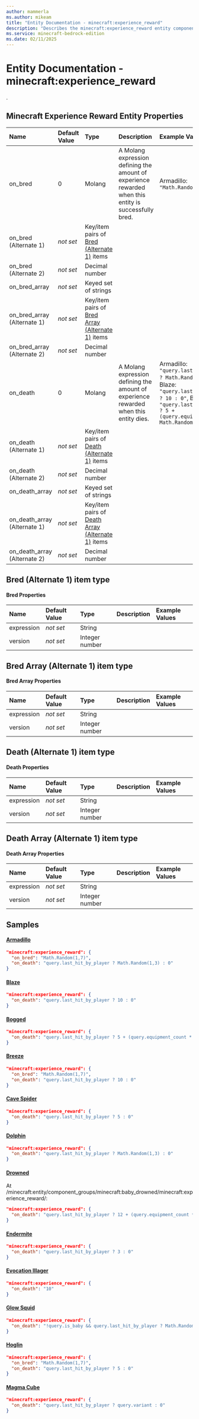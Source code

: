 ```yaml
---
author: mammerla
ms.author: mikeam
title: "Entity Documentation - minecraft:experience_reward"
description: "Describes the minecraft:experience_reward entity component"
ms.service: minecraft-bedrock-edition
ms.date: 02/11/2025 
---
```


# Entity Documentation - minecraft:experience_reward

.


## Minecraft Experience Reward Entity Properties

|Name       |Default Value |Type |Description |Example Values |
|:----------|:-------------|:----|:-----------|:------------- |
| on_bred | 0 | Molang | A Molang expression defining the amount of experience rewarded when this entity is successfully bred. | Armadillo: `"Math.Random(1,7)"` | 
| on_bred (Alternate 1) | *not set* | Key/item pairs of [Bred (Alternate 1)](#bred-(alternate-1)-item-type) items |  |  | 
| on_bred (Alternate 2) | *not set* | Decimal number |  |  | 
| on_bred_array | *not set* | Keyed set of strings |  |  | 
| on_bred_array (Alternate 1) | *not set* | Key/item pairs of [Bred Array (Alternate 1)](#bred-array-(alternate-1)-item-type) items |  |  | 
| on_bred_array (Alternate 2) | *not set* | Decimal number |  |  | 
| on_death | 0 | Molang | A Molang expression defining the amount of experience rewarded when this entity dies. | Armadillo: `"query.last_hit_by_player ? Math.Random(1,3) : 0"`, Blaze: `"query.last_hit_by_player ? 10 : 0"`, Bogged: `"query.last_hit_by_player ? 5 + (query.equipment_count * Math.Random(1,3)) : 0"` | 
| on_death (Alternate 1) | *not set* | Key/item pairs of [Death (Alternate 1)](#death-(alternate-1)-item-type) items |  |  | 
| on_death (Alternate 2) | *not set* | Decimal number |  |  | 
| on_death_array | *not set* | Keyed set of strings |  |  | 
| on_death_array (Alternate 1) | *not set* | Key/item pairs of [Death Array (Alternate 1)](#death-array-(alternate-1)-item-type) items |  |  | 
| on_death_array (Alternate 2) | *not set* | Decimal number |  |  | 

## Bred (Alternate 1) item type

#### Bred Properties

|Name       |Default Value |Type |Description |Example Values |
|:----------|:-------------|:----|:-----------|:------------- |
| expression | *not set* | String |  |  | 
| version | *not set* | Integer number |  |  | 

## Bred Array (Alternate 1) item type

#### Bred Array Properties

|Name       |Default Value |Type |Description |Example Values |
|:----------|:-------------|:----|:-----------|:------------- |
| expression | *not set* | String |  |  | 
| version | *not set* | Integer number |  |  | 

## Death (Alternate 1) item type

#### Death Properties

|Name       |Default Value |Type |Description |Example Values |
|:----------|:-------------|:----|:-----------|:------------- |
| expression | *not set* | String |  |  | 
| version | *not set* | Integer number |  |  | 

## Death Array (Alternate 1) item type

#### Death Array Properties

|Name       |Default Value |Type |Description |Example Values |
|:----------|:-------------|:----|:-----------|:------------- |
| expression | *not set* | String |  |  | 
| version | *not set* | Integer number |  |  | 

## Samples

#### [Armadillo](https://github.com/Mojang/bedrock-samples/tree/preview/behavior_pack/entities/armadillo.json)


```json
"minecraft:experience_reward": {
  "on_bred": "Math.Random(1,7)",
  "on_death": "query.last_hit_by_player ? Math.Random(1,3) : 0"
}
```

#### [Blaze](https://github.com/Mojang/bedrock-samples/tree/preview/behavior_pack/entities/blaze.json)


```json
"minecraft:experience_reward": {
  "on_death": "query.last_hit_by_player ? 10 : 0"
}
```

#### [Bogged](https://github.com/Mojang/bedrock-samples/tree/preview/behavior_pack/entities/bogged.json)


```json
"minecraft:experience_reward": {
  "on_death": "query.last_hit_by_player ? 5 + (query.equipment_count * Math.Random(1,3)) : 0"
}
```

#### [Breeze](https://github.com/Mojang/bedrock-samples/tree/preview/behavior_pack/entities/breeze.json)


```json
"minecraft:experience_reward": {
  "on_bred": "Math.Random(1,7)",
  "on_death": "query.last_hit_by_player ? 10 : 0"
}
```

#### [Cave Spider](https://github.com/Mojang/bedrock-samples/tree/preview/behavior_pack/entities/cave_spider.json)


```json
"minecraft:experience_reward": {
  "on_death": "query.last_hit_by_player ? 5 : 0"
}
```

#### [Dolphin](https://github.com/Mojang/bedrock-samples/tree/preview/behavior_pack/entities/dolphin.json)


```json
"minecraft:experience_reward": {
  "on_death": "query.last_hit_by_player ? Math.Random(1,3) : 0"
}
```

#### [Drowned](https://github.com/Mojang/bedrock-samples/tree/preview/behavior_pack/entities/drowned.json)

At /minecraft:entity/component_groups/minecraft:baby_drowned/minecraft:experience_reward/: 

```json
"minecraft:experience_reward": {
  "on_death": "query.last_hit_by_player ? 12 + (query.equipment_count * Math.Random(1,3)) : 0"
}
```

#### [Endermite](https://github.com/Mojang/bedrock-samples/tree/preview/behavior_pack/entities/endermite.json)


```json
"minecraft:experience_reward": {
  "on_death": "query.last_hit_by_player ? 3 : 0"
}
```

#### [Evocation Illager](https://github.com/Mojang/bedrock-samples/tree/preview/behavior_pack/entities/evocation_illager.json)


```json
"minecraft:experience_reward": {
  "on_death": "10"
}
```

#### [Glow Squid](https://github.com/Mojang/bedrock-samples/tree/preview/behavior_pack/entities/glow_squid.json)


```json
"minecraft:experience_reward": {
  "on_death": "!query.is_baby && query.last_hit_by_player ? Math.Random(1,3) : 0"
}
```

#### [Hoglin](https://github.com/Mojang/bedrock-samples/tree/preview/behavior_pack/entities/hoglin.json)


```json
"minecraft:experience_reward": {
  "on_bred": "Math.Random(1,7)",
  "on_death": "query.last_hit_by_player ? 5 : 0"
}
```

#### [Magma Cube](https://github.com/Mojang/bedrock-samples/tree/preview/behavior_pack/entities/magma_cube.json)


```json
"minecraft:experience_reward": {
  "on_death": "query.last_hit_by_player ? query.variant : 0"
}
```
